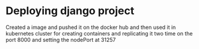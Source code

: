 # Deploying django project

Created a image and pushed it on the docker hub and then used it in kubernetes cluster for creating containers and replicating it two time on the port 8000 and setting the nodePort at 31257
